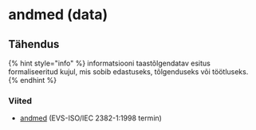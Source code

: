 # andmed \(data\)

## Tähendus

{% hint style="info" %}
informatsiooni taastõlgendatav esitus formaliseeritud kujul, mis sobib edastuseks, tõlgenduseks või töötluseks.
{% endhint %}

### Viited

* [andmed](http://www.eki.ee/dict/its/index.cgi?Q=D05DD320-6C03-1014-88DC-FC5F0DBED45A&F=GUID&C01=1&C02=0&C10=1) \(EVS-ISO/IEC 2382-1:1998 termin\) 

